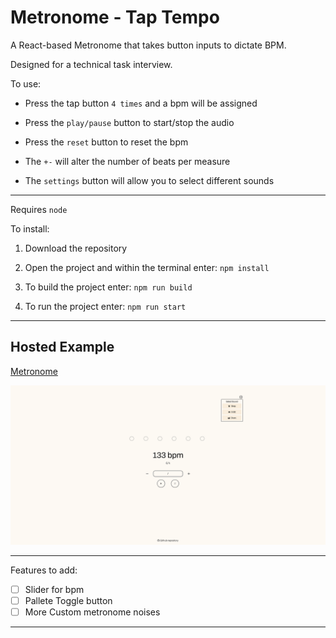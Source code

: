 # Metronome - Tap Tempo

A React-based Metronome that takes button inputs to dictate BPM.

Designed for a technical task interview.

To use: 

- Press the tap button `4 times` and a bpm will be assigned

- Press the `play/pause` button to start/stop the audio 

- Press the `reset` button to reset the bpm

- The `+-` will alter the number of beats per measure

- The `settings` button will allow you to select different sounds
___

Requires `node`

To install:

1. Download the repository

2. Open the project and within the terminal enter: `npm install`

3. To build the project enter: `npm run build`

4. To run the project enter: `npm run start`



___

## Hosted Example

[Metronome](https://jakezion.github.io/metronome/)


![Metronome](https://github.com/jakezion/metronome/blob/main/public//image.png?raw=true)


---

Features to add:

- [ ] Slider for bpm
- [ ] Pallete Toggle button
- [ ] More Custom metronome noises

---
